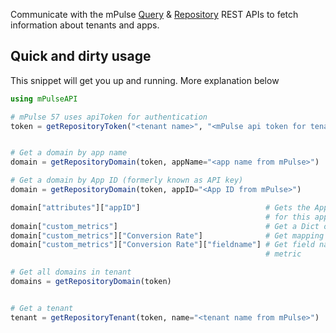 Communicate with the mPulse [Query](http://docs.soasta.com/query-api/) & [Repository](http://docs.soasta.com/repository-api/) REST APIs to fetch information about tenants and apps.

## Quick and dirty usage
This snippet will get you up and running.  More explanation below

```julia
using mPulseAPI

# mPulse 57 uses apiToken for authentication
token = getRepositoryToken("<tenant name>", "<mPulse api token for tenant>")


# Get a domain by app name
domain = getRepositoryDomain(token, appName="<app name from mPulse>")

# Get a domain by App ID (formerly known as API key)
domain = getRepositoryDomain(token, appID="<App ID from mPulse>")

domain["attributes"]["appID"]                            # Gets the App ID (formerly known as API key)
                                                         # for this app
domain["custom_metrics"]                                 # Get a Dict of custom metrics
domain["custom_metrics"]["Conversion Rate"]              # Get mapping for Conversion Rate custom metric
domain["custom_metrics"]["Conversion Rate"]["fieldname"] # Get field name for Conversion Rate custom
                                                         # metric

# Get all domains in tenant
domains = getRepositoryDomain(token)


# Get a tenant
tenant = getRepositoryTenant(token, name="<tenant name from mPulse>")
```


